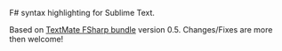 F# syntax highlighting for Sublime Text.

Based on [TextMate FSharp bundle][1] version 0.5. Changes/Fixes are more then
welcome!

[1]: http://code.google.com/p/fsharp-tmbundle/ "TextMate FSharp"